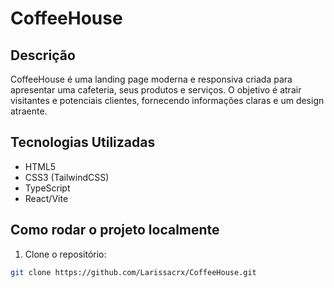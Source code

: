 # CoffeeHouse

## Descrição

CoffeeHouse é uma landing page moderna e responsiva criada para apresentar uma cafeteria, seus produtos e serviços. O objetivo é atrair visitantes e potenciais clientes, fornecendo informações claras e um design atraente.

## Tecnologias Utilizadas

- HTML5
- CSS3 (TailwindCSS)
- TypeScript
- React/Vite

## Como rodar o projeto localmente

1. Clone o repositório:
```bash
git clone https://github.com/Larissacrx/CoffeeHouse.git
